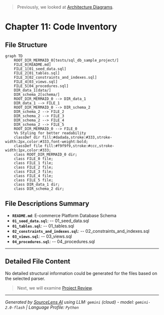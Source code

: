 > Previously, we looked at [Architecture Diagrams](10_diagrams.md).

# Chapter 11: Code Inventory
## File Structure
```mermaid
graph TD
    ROOT_DIR_MERMAID_0[tests/sql_db_sample_project/]
    FILE_0[README.md]
    FILE_1[01_seed_data.sql]
    FILE_2[01_tables.sql]
    FILE_3[02_constraints_and_indexes.sql]
    FILE_4[03_views.sql]
    FILE_5[04_procedures.sql]
    DIR_data_1[data/]
    DIR_schema_2[schema/]
    ROOT_DIR_MERMAID_0 --> DIR_data_1
    DIR_data_1 --> FILE_1
    ROOT_DIR_MERMAID_0 --> DIR_schema_2
    DIR_schema_2 --> FILE_2
    DIR_schema_2 --> FILE_3
    DIR_schema_2 --> FILE_4
    DIR_schema_2 --> FILE_5
    ROOT_DIR_MERMAID_0 --> FILE_0
    %% Styling for better readability
    classDef dir fill:#dadada,stroke:#333,stroke-width:2px,color:#333,font-weight:bold;
    classDef file fill:#f9f9f9,stroke:#ccc,stroke-width:1px,color:#333;
    class ROOT_DIR_MERMAID_0 dir;
    class FILE_0 file;
    class FILE_1 file;
    class FILE_2 file;
    class FILE_3 file;
    class FILE_4 file;
    class FILE_5 file;
    class DIR_data_1 dir;
    class DIR_schema_2 dir;
```
## File Descriptions Summary
*   **`README.md`**: E-commerce Platform Database Schema
*   **`01_seed_data.sql`**: -- 01_seed_data.sql
*   **`01_tables.sql`**: -- 01_tables.sql
*   **`02_constraints_and_indexes.sql`**: -- 02_constraints_and_indexes.sql
*   **`03_views.sql`**: -- 03_views.sql
*   **`04_procedures.sql`**: -- 04_procedures.sql
---
## Detailed File Content
No detailed structural information could be generated for the files based on the selected parser.

> Next, we will examine [Project Review](12_project_review.md).


---

*Generated by [SourceLens AI](https://github.com/openXFlow/sourceLensAI) using LLM: `gemini` (cloud) - model: `gemini-2.0-flash` | Language Profile: `Python`*